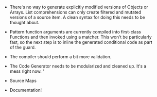* There's no way to generate explicitly modified versions of Objects or Arrays. List comprehensions can only create filtered and mutated versions of a source item.  A clean syntax for doing this needs to be thought about.

* Pattern function arguments are currently compiled into first-class Functions and then invoked using a matcher.  This won't be particularly fast, so the next step is to inline the generated conditional code as part of the guard.

* The compiler should perform a bit more validation.

* The Code Generator needs to be modularized and cleaned up.  It's a mess right now.
'
* Source Maps

* Documentation!
